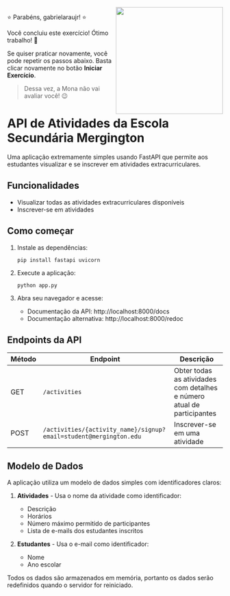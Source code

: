 <img src="https://octodex.github.com/images/welcometocat.png" align="right" height="250px" />

⭐️ Parabéns, gabrielaraujr! ⭐️

Você concluiu este exercício! Ótimo trabalho! 🥳

Se quiser praticar novamente, você pode repetir os passos abaixo. Basta clicar novamente no botão **Iniciar Exercício**.

> Dessa vez, a Mona não vai avaliar você! 😉

# API de Atividades da Escola Secundária Mergington

Uma aplicação extremamente simples usando FastAPI que permite aos estudantes visualizar e se inscrever em atividades extracurriculares.

## Funcionalidades

- Visualizar todas as atividades extracurriculares disponíveis
- Inscrever-se em atividades

## Como começar

1. Instale as dependências:

   ```
   pip install fastapi uvicorn
   ```

2. Execute a aplicação:

   ```
   python app.py
   ```

3. Abra seu navegador e acesse:
   - Documentação da API: http://localhost:8000/docs
   - Documentação alternativa: http://localhost:8000/redoc

## Endpoints da API

| Método | Endpoint                                                          | Descrição                                                                  |
| ------ | ----------------------------------------------------------------- | -------------------------------------------------------------------------- |
| GET    | `/activities`                                                     | Obter todas as atividades com detalhes e número atual de participantes     |
| POST   | `/activities/{activity_name}/signup?email=student@mergington.edu` | Inscrever-se em uma atividade                                              |

## Modelo de Dados

A aplicação utiliza um modelo de dados simples com identificadores claros:

1. **Atividades** - Usa o nome da atividade como identificador:

   - Descrição
   - Horários
   - Número máximo permitido de participantes
   - Lista de e-mails dos estudantes inscritos

2. **Estudantes** - Usa o e-mail como identificador:
   - Nome
   - Ano escolar

Todos os dados são armazenados em memória, portanto os dados serão redefinidos quando o servidor for reiniciado.
